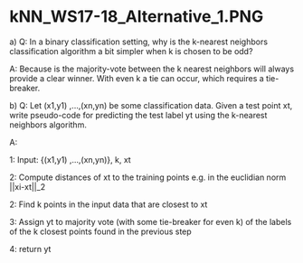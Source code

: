 # kNN_WS17-18_Alternative_1.PNG

a) Q: In a binary classification setting, why is the k-nearest neighbors classification algorithm a bit simpler when k is chosen to be odd?

A: Because is the majority-vote between the k nearest neighbors will always provide a clear winner. With even k a tie can occur, which requires a tie-breaker.

b) Q: Let (x1,y1) ,...,(xn,yn) be some classification data. Given a test point xt, write pseudo-code for predicting the test label yt using the k-nearest neighbors algorithm.

A:

1: Input: {(x1,y1) ,...,(xn,yn)}, k, xt

2: Compute distances of xt to the training points e.g. in the euclidian norm ||xi-xt||_2

2: Find k points in the input data that are closest to xt

3: Assign yt to majority vote (with some tie-breaker for even k) of the labels of the k closest points found in the previous step

4: return yt

